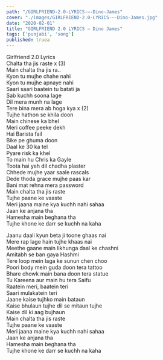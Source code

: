 ```yaml
---
path: "/GIRLFRIEND-2.0-LYRICS-–-Dino-James"
cover: "./images/GIRLFRIEND-2.0-LYRICS-–-Dino-James.jpg"
date: "2020-02-01"
title: "GIRLFRIEND 2.0 LYRICS – Dino James"
tags: ['punjabi', 'song']
published: truea
---
```

  
Girlfriend 2.0 Lyrics  
Chalta tha jis raste x (3)  
Main chalta tha jis ra..  
Kyon tu mujhe chahe nahi  
Kyon tu mujhe apnaye nahi  
Saari saari baatein tu batati ja  
Sab kuchh soona lage  
Dil mera munh na lage  
Tere bina mera ab hoga kya x (2)  
Tujhe hathon se khila doon  
Main chinese ka bhel  
Meri coffee peeke dekh  
Hai Barista fail  
Bike pe ghuma doon  
Daal ke 30 ka tel  
Pyare risk ka khel  
To main hu Chris ka Gayle  
Toota hai yeh dil chadha plaster  
Chhede mujhe yaar saale rascals  
Dede thoda grace mujhe paas kar  
Bani mat rehna mera password  
Main chalta tha jis raste  
Tujhe paane ke vaaste  
Meri jaana maine kya kuchh nahi sahaa  
Jaan ke anjana tha  
Hamesha main beghana tha  
Tujhe khone ke darr se kuchh na kaha  
  
  
  
  
  
  
Jaanu daali kyun beta ji toone ghaas nai  
Mere rap lage hain tujhe khaas nai  
Meethe gaane main likhunga daal ke chashni  
Amitabh se ban gaya Hashmi  
Tere loop mein laga ke sunun chen choo  
Poori body mein guda doon tera tattoo  
Bhare chowk main bana doon tera statue  
Tu Kareena aur main hu tera Saifu  
Raatein meri, baatein teri  
Saari mulakatein teri  
Jaane kaise tujhko main bataun  
Kaise bhulaun tujhe dil se mitaun tujhe  
Kaise dil ki aag bujhaun  
Main chalta tha jis raste  
Tujhe paane ke vaaste  
Meri jaana maine kya kuchh nahi sahaa  
Jaan ke anjana tha  
Hamesha main beghana tha  
Tujhe khone ke darr se kuchh na kaha  
